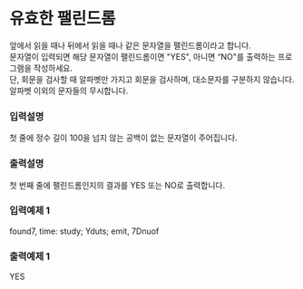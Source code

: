 # 유효한 팰린드롬

앞에서 읽을 때나 뒤에서 읽을 때나 같은 문자열을 팰린드롬이라고 합니다.<br>
문자열이 입력되면 해당 문자열이 팰린드롬이면 "YES", 아니면 “NO"를 출력하는 프로그램을 작성하세요.<br>
단, 회문을 검사할 때 알파벳만 가지고 회문을 검사하며, 대소문자를 구분하지 않습니다.<br>
알파벳 이외의 문자들의 무시합니다.

### 입력설명

첫 줄에 정수 길이 100을 넘지 않는 공백이 없는 문자열이 주어집니다.

### 출력설명

첫 번째 줄에 팰린드롬인지의 결과를 YES 또는 NO로 출력합니다.

### 입력예제 1

found7, time: study; Yduts; emit, 7Dnuof

### 출력예제 1

YES
